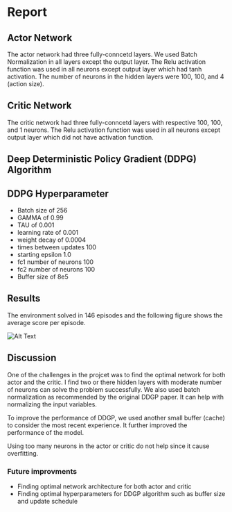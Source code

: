 # Report


## Actor Network


The actor network had three fully-conncetd layers. We used Batch Normalization in all layers except the output layer. The Relu activation function was used in all neurons except output layer which had tanh activation. The number of neurons in the hidden layers were 100, 100, and 4 (action size).


## Critic Network


The critic network had three fully-conncetd layers with respective 100, 100, and 1 neurons. The Relu activation function was used in all neurons except output layer which did not have activation function.

## Deep	Deterministic	Policy Gradient	(DDPG) Algorithm





## DDPG Hyperparameter

- Batch size of 256
- GAMMA of 0.99
- TAU of 0.001
- learning rate of 0.001
- weight decay of 0.0004
- times between updates 100
- starting epsilon 1.0
- fc1 number of neurons 100
- fc2 number of neurons 100
- Buffer size of 8e5

## Results


The environment solved in 146 episodes and the following figure shows the average score per episode.

![Alt Text](https://github.com/saeedkhaki92/reacher_DDPG/blob/master/result.png?raw=true)

## Discussion

One of the challenges in the projcet was to find the optimal network for both actor and the critic. I find two or there hidden layers with moderate number of neurons can solve the problem successfully. We also used batch normalization as recommended by the original DDGP paper. It can help with normalizing the input variables.

To improve the performance of DDGP, we used another small buffer (cache) to consider the most recent experience. It further improved the performance of the model. 

Using too many neurons in the actor or critic do not help since it cause overfitting.

### Future improvments
- Finding optimal network architecture for both actor and critic
- Finding optimal hyperparameters for DDGP algorithm such as buffer size and update schedule



